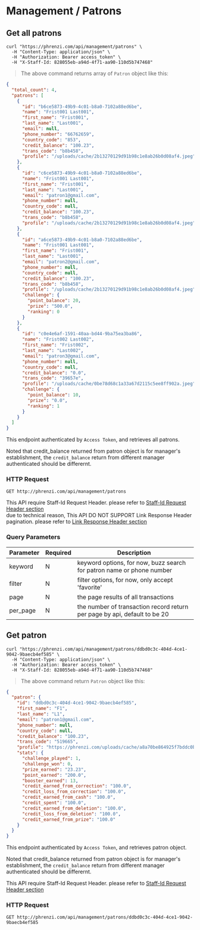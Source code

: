 # Management / Patrons

## Get all patrons

```shell
curl "https://phrenzi.com/api/management/patrons" \
  -H "Content-Type: application/json" \
  -H "Authorization: Bearer access_token" \
  -H "X-Staff-Id: 828055eb-a94d-4f71-aa90-110d5b747468"
```

> The above command returns array of `Patron` object like this:

```json
{
  "total_count": 4,
  "patrons": [
    {
      "id": "b6ce5873-49b9-4c01-b8a0-7102a88ed6be",
      "name": "Frist001 Last001",
      "first_name": "Frist001",
      "last_name": "Last001",
      "email": null,
      "phone_number": "66762659",
      "country_code": "853",
      "credit_balance": "100.23",
      "trans_code": "b8b458",
      "profile": "/uploads/cache/2b13270129d91b98c1e8ab26b0d08af4.jpeg"
    },
    {
      "id": "c6ce5873-49b9-4c01-b8a0-7102a88ed6be",
      "name": "Frist001 Last001",
      "first_name": "Frist001",
      "last_name": "Last001",
      "email": "patron1@gmail.com",
      "phone_number": null,
      "country_code": null,
      "credit_balance": "100.23",
      "trans_code": "b8b458",
      "profile": "/uploads/cache/2b13270129d91b98c1e8ab26b0d08af4.jpeg"
    },
    {
      "id": "a6ce5873-49b9-4c01-b8a0-7102a88ed6be",
      "name": "Frist001 Last001",
      "first_name": "Frist001",
      "last_name": "Last001",
      "email": "patron2@gmail.com",
      "phone_number": null,
      "country_code": null,
      "credit_balance": "100.23",
      "trans_code": "b8b458",
      "profile": "/uploads/cache/2b13270129d91b98c1e8ab26b0d08af4.jpeg",
      "challenge": {
        "point_balance": 20,
        "prize": "500.0",
        "ranking": 0
      }
    },
    {
      "id": "c0e4e6af-1591-40aa-bd44-9ba75ea3ba86",
      "name": "Frist002 Last002",
      "first_name": "Frist002",
      "last_name": "Last002",
      "email": "patron3@gmail.com",
      "phone_number": null,
      "country_code": null,
      "credit_balance": "0.0",
      "trans_code": "39657e",
      "profile": "/uploads/cache/0be78d68c1a33a67d2115c5ee8ff902a.jpeg",
      "challenge": {
        "point_balance": 10,
        "prize": "0.0",
        "ranking": 1
      }
    }
  ]
}
```

This endpoint authenticated by `Access Token`, and retrieves all patrons.

Noted that credit_balance returned from patron object is for manager's establishment,
the `credit_balance` return from different manager authenticated should be differernt.

### HTTP Request

`GET http://phrenzi.com/api/management/patrons`

<aside class="info">This API require Staff-Id Request Header. please refer to <a
href="#staff-id-request-header">Staff-Id Request Header section</a></aside>

<aside class="info">due to technical reason, This API DO NOT SUPPORT Link Response Header pagination. please refer to <a
href="#link-response-header">Link Response Header section</a></aside>

### Query Parameters

Parameter | Required | Description
--------- | ----------- | ----------
keyword | N | keyword options, for now, buzz search for patron name or phone number
filter | N | filter options, for now, only accept 'favorite'
page | N | the page results of all transactions
per_page | N | the number of transaction record return per page by api, default to be 20

## Get patron

```shell
curl "https://phrenzi.com/api/management/patrons/ddbd0c3c-404d-4ce1-9042-9baecb4ef585" \
  -H "Content-Type: application/json" \
  -H "Authorization: Bearer access_token" \
  -H "X-Staff-Id: 828055eb-a94d-4f71-aa90-110d5b747468"
```

> The above command return `Patron` object like this:

```json
{
  "patron": {
    "id": "ddbd0c3c-404d-4ce1-9042-9baecb4ef585",
    "first_name": "F1",
    "last_name": "L1",
    "email": "patron1@gmail.com",
    "phone_number": null,
    "country_code": null,
    "credit_balance": "100.23",
    "trans_code": "519665",
    "profile": "https://phrenzi.com/uploads/cache/a8a70be864925f7bddc0bcf93fa89986.jpeg",
    "stats": {
      "challenge_played": 1,
      "challenge_won": 0,
      "prize_earned": "23.23",
      "point_earned": "200.0",
      "booster_earned": 13,
      "credit_earned_from_correction": "100.0",
      "credit_loss_from_correction": "100.0",
      "credit_earned_from_cash": "100.0",
      "credit_spent": "100.0",
      "credit_earned_from_deletion": "100.0",
      "credit_loss_from_deletion": "100.0",
      "credit_earned_from_prize": "100.0"
    }
  }
}
```

This endpoint authenticated by `Access Token`, and retrieves patron object.

Noted that credit_balance returned from patron object is for manager's establishment,
the `credit_balance` return from different manager authenticated should be differernt.

<aside class="info">This API require Staff-Id Request Header. please refer to <a
href="#staff-id-request-header">Staff-Id Request Header section</a></aside>

### HTTP Request

`GET http://phrenzi.com/api/management/patrons/ddbd0c3c-404d-4ce1-9042-9baecb4ef585`
